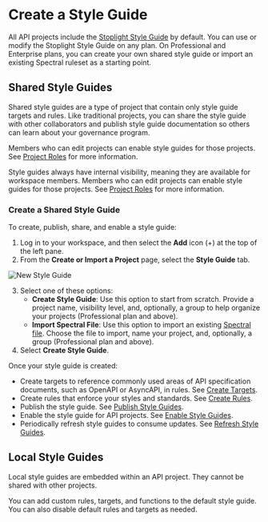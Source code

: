 # Create a Style Guide

All API projects include the [Stoplight Style Guide](https://apistylebook.stoplight.io/docs/stoplight-style-guide) by default. You can use or modify the Stoplight Style Guide on any plan. On Professional and Enterprise plans, you can create your own shared style guide or import an existing Spectral ruleset as a starting point.

## Shared Style Guides
Shared style guides are a type of project that contain only style guide targets and rules. Like traditional projects, you can share the style guide with other collaborators and publish style guide documentation so others can learn about your governance program.

Members who can edit projects can enable style guides for those projects. See [Project Roles](../2.-workspaces/l.project-roles.md#project-roles) for more information. 

Style guides always have internal visibility, meaning they are available for workspace members. Members who can edit projects can enable style guides for those projects. See [Project Roles](../2.-workspaces/l.project-roles.md#project-roles) for more information.

### Create a Shared Style Guide

To create, publish, share, and enable a style guide:

1. Log in to your workspace, and then select the **Add** icon (+) at the top of the left pane.
2. From the **Create or Import a Project** page, select the **Style Guide** tab.

![New Style Guide](https://stoplight.io/api/v1/projects/cHJqOjI/images/dTk9fTeBDEc)

3. Select one of these options:
    - **Create Style Guide**: Use this option to start from scratch. Provide a project name, visibility level, and, optionally, a group to help organize your projects (Professional plan and above).
    - **Import Spectral File**: Use this option to import an existing [Spectral file](https://meta.stoplight.io/docs/spectral/ZG9jOjI1MTg5-custom-rulesets). Choose the file to import, name your project, and, optionally, a group (Professional plan and above).
4. Select **Create Style Guide**.

Once your style guide is created:

* Create targets to reference commonly used areas of API specification documents, such as OpenAPI or AsyncAPI, in rules. See [Create Targets](b-create-targets.md).
* Create rules that enforce your styles and standards. See [Create Rules](c-create-rules.md).
* Publish the style guide. See [Publish Style Guides](e.publish-style-guide.md).
* Enable the style guide for API projects. See [Enable Style Guides](d-enable-style-guide.md).
* Periodically refresh style guides to consume updates. See [Refresh Style Guides](f.refresh-style-guide.md).

## Local Style Guides

Local style guides are embedded within an API project. They cannot be shared with other projects.

You can add custom rules, targets, and functions to the default style guide. You can also disable default rules and targets as needed.
